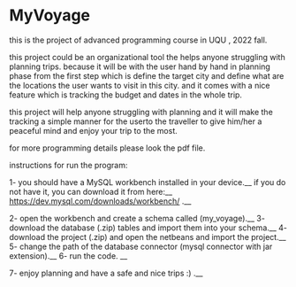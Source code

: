 # MyVoyage
this is the project of advanced programming course in UQU , 2022 fall.

this project could be an organizational tool the helps anyone struggling with planning trips. 
because it will be with the user hand by hand in planning phase from the first step which 
is define the target city and define what are the locations the user wants to visit 
in this city. and it comes with a nice feature which is tracking the budget 
and dates in the whole trip.

this project will help anyone struggling with planning and it will make the tracking 
a simple manner for the userto the traveller to give him/her a peaceful mind 
and enjoy your trip to the most.

for more programming details please look the pdf file.

instructions for run the program:

1- you should have a MySQL workbench installed in your device.__
if you do not have it, you can download it from here:__
https://dev.mysql.com/downloads/workbench/ .__

2- open the workbench and create a schema called (my_voyage).__
3- download the database (.zip) tables and import them into your schema.__
4- download the project (.zip) and open the netbeans and import the project.__
5- change the path of the database connector (mysql connector with jar extension).__
6- run the code. __

7- enjoy planning and have a safe and nice trips :) .__

